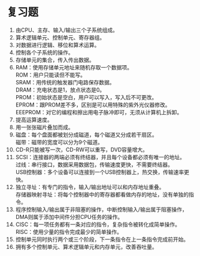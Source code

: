 # 复习题   

1. 由CPU、主存、输入/输出三个子系统组成。   
2. 算术逻辑单元、控制单元、寄存器组。
3. 对数据进行逻辑、移位和算术运算。
4. 控制各个子系统的操作。
5. 存储单元的集合，传入传出数据。
6. RAM：使用存储单元地址来随机存取一个数据项。    
   ROM：用户只能读但不能写。    
   SRAM：用传统的触发器门电路保存数据。    
   DRAM：充电状态是1，放点状态是0。    
   PROM：初始状态是空白，用户可以写入，写入后不可更改。    
   EPROM：跟PROM差不多，区别是可以用特殊的紫外光仪器修改。    
   EEEPROM：对它的编程和擦出用电子脉冲即可，无须从计算机上拆卸。
7. 提高运算速度。
8. 用一张张磁片叠加而成。
9. 磁盘：每个盘面都被划分成磁道，每个磁道又分成若干扇区。   
   磁带：磁带的宽度可以分为9个磁道。  
10. CD-R只能被写一次，CD-RW可以重写，DVD容量增大。  
11. SCSI：连接器的两端必须有终结器，并且每个设备都必须有唯一的地址。   
    过线：串行接口，数据采用数据包，传输速度更快，不需要终结器。  
    USB控制器：多个设备可以连接到一个USB控制器上，热交换，传输速率更快。  
12. 独立寻址：有专门的指令，输入/输出地址可以和内存地址重叠。    
    存储器映射寻址：将每个控制器中的寄存器都看做内存的地址，没有单独的指令。
13. 程序控制输入/输出属于非阻塞的操作，中断控制输入/输出属于阻塞操作，DMA则属于添加中间件分担CPU任务的操作。
14. CISC：每一项任务都有一条对应的指令，复杂指令被转化成简单操作。    
    RISC：使用少量的指令完成最少的简单操作。
15. 控制单元同时执行两个或三个阶段，下一条指令在上一条指令完成前开始。
16. 拥有多个控制单元、算术逻辑单元和内存单元，改善吞吐量。

